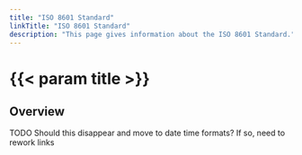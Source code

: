 ```yaml
---
title: "ISO 8601 Standard"
linkTitle: "ISO 8601 Standard"
description: "This page gives information about the ISO 8601 Standard."
---
```


# {{< param title >}}

## Overview

TODO Should this disappear and move to date time formats? If so, need to rework links